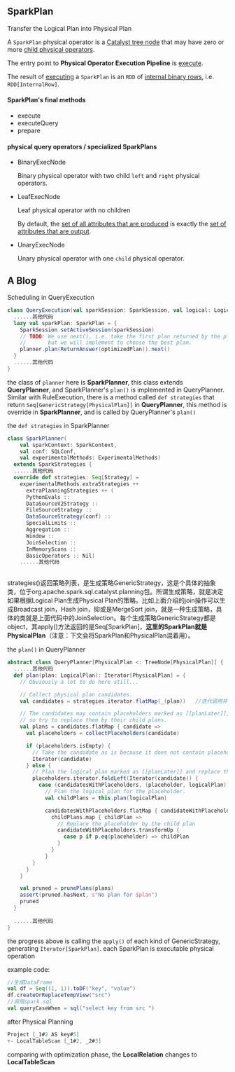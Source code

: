 ## SparkPlan

Transfer the Logical Plan into Physical Plan

A `SparkPlan` physical operator is a [Catalyst tree node](https://jaceklaskowski.gitbooks.io/mastering-spark-sql/content/spark-sql-catalyst-TreeNode.html) that may have zero or more [child physical operators](https://jaceklaskowski.gitbooks.io/mastering-spark-sql/content/spark-sql-catalyst-TreeNode.html#children).

The entry point to **Physical Operator Execution Pipeline** is [execute](https://jaceklaskowski.gitbooks.io/mastering-spark-sql/content/spark-sql-SparkPlan.html#execute).

The result of [executing](https://jaceklaskowski.gitbooks.io/mastering-spark-sql/content/spark-sql-SparkPlan.html#execute) a `SparkPlan` is an `RDD` of [internal binary rows](https://jaceklaskowski.gitbooks.io/mastering-spark-sql/content/spark-sql-InternalRow.html), i.e. `RDD[InternalRow]`.

#### SparkPlan's final methods

* execute
* executeQuery
* prepare

#### physical query operators / specialized SparkPlans

* BinaryExecNode

  Binary physical operator with two child `left` and `right` physical operators.

* LeafExecNode

  Leaf physical operator with no children

  By default, the [set of all attributes that are produced](https://jaceklaskowski.gitbooks.io/mastering-spark-sql/content/spark-sql-catalyst-QueryPlan.html#producedAttributes) is exactly the [set of attributes that are output](https://jaceklaskowski.gitbooks.io/mastering-spark-sql/content/spark-sql-catalyst-QueryPlan.html#outputSet).

* UnaryExecNode

  Unary physical operator with one `child` physical operator.



## A Blog

Scheduling in QueryExecution

```scala
class QueryExecution(val sparkSession: SparkSession, val logical: LogicalPlan) {
  ......其他代码
  lazy val sparkPlan: SparkPlan = {
    SparkSession.setActiveSession(sparkSession)
    // TODO: We use next(), i.e. take the first plan returned by the planner, here for now,
    //       but we will implement to choose the best plan.
    planner.plan(ReturnAnswer(optimizedPlan)).next()
  }
  ......其他代码
}
```

the class of `planner` here is **SparkPlanner**, this class extends **QueryPlanner**, and SparkPlanner's `plan()` is implemented in QueryPlanner. Similar with RuleExecution, there is a method called `def strategies` that return `Seq[GenericStrategy[PhysicalPlan]]` in **QueryPlanner**, this method is override in **SparkPlanner**, and is called by QueryPlanner's `plan()`

the `def strategies` in SparkPlanner

```scala
class SparkPlanner(
    val sparkContext: SparkContext,
    val conf: SQLConf,
    val experimentalMethods: ExperimentalMethods)
  extends SparkStrategies {
  ......其他代码
  override def strategies: Seq[Strategy] =
    experimentalMethods.extraStrategies ++
      extraPlanningStrategies ++ (
      PythonEvals ::
      DataSourceV2Strategy ::
      FileSourceStrategy ::
      DataSourceStrategy(conf) ::
      SpecialLimits ::
      Aggregation ::
      Window ::
      JoinSelection ::
      InMemoryScans ::
      BasicOperators :: Nil)
	......其他代码
	
```

strategies()返回策略列表，是生成策略GenericStrategy，这是个具体的抽象类，位于org.apache.spark.sql.catalyst.planning包。所谓生成策略，就是决定如果根据Logical Plan生成Physical Plan的策略。比如上面介绍的join操作可以生成Broadcast join，Hash join，抑或是MergeSort join，就是一种生成策略，具体的类就是上面代码中的JoinSelection。每个生成策略GenericStrategy都是object，其apply()方法返回的是Seq[SparkPlan]，**这里的SparkPlan就是PhysicalPlan**（注意：下文会将SparkPlan和PhysicalPlan混着用）。

the `plan()` in QueryPlanner

```scala
abstract class QueryPlanner[PhysicalPlan <: TreeNode[PhysicalPlan]] {
  ......其他代码
  def plan(plan: LogicalPlan): Iterator[PhysicalPlan] = {
    // Obviously a lot to do here still...

    // Collect physical plan candidates.
    val candidates = strategies.iterator.flatMap(_(plan))	//迭代调用并平铺，变成Iterator[SparkPlan]

    // The candidates may contain placeholders marked as [[planLater]],
    // so try to replace them by their child plans.
    val plans = candidates.flatMap { candidate =>
      val placeholders = collectPlaceholders(candidate)

      if (placeholders.isEmpty) {
        // Take the candidate as is because it does not contain placeholders.
        Iterator(candidate)
      } else {
        // Plan the logical plan marked as [[planLater]] and replace the placeholders.
        placeholders.iterator.foldLeft(Iterator(candidate)) {
          case (candidatesWithPlaceholders, (placeholder, logicalPlan)) =>
            // Plan the logical plan for the placeholder.
            val childPlans = this.plan(logicalPlan)	

            candidatesWithPlaceholders.flatMap { candidateWithPlaceholders =>
              childPlans.map { childPlan =>
                // Replace the placeholder by the child plan
                candidateWithPlaceholders.transformUp {
                  case p if p.eq(placeholder) => childPlan
                }
              }
            }
        }
      }
    }

    val pruned = prunePlans(plans)
    assert(pruned.hasNext, s"No plan for $plan")
    pruned
  }
  
  ......其他代码
}
```

the progress above is calling the `apply()` of each kind of GenericStrategy, generating `Iterator[SparkPlan]`. each SparkPlan is executable physical operation 

example code: 

```scala
//生成DataFrame
val df = Seq((1, 1)).toDF("key", "value")
df.createOrReplaceTempView("src")
//调用spark.sql
val queryCaseWhen = sql("select key from src ")
```

after Physical Planning

```scala
Project [_1#2 AS key#5]
+- LocalTableScan [_1#2, _2#3]
```

comparing with optimization phase, the **LocalRelation** changes to **LocalTableScan**
